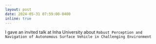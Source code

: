 ```yaml
---
layout: post
date: 2024-05-31 07:59:00-0400
inline: true
---
```


I gave an invited talk at Inha University about `Robust Perception and Navigation of Autonomous Surface Vehicle in Challenging Environment` 
